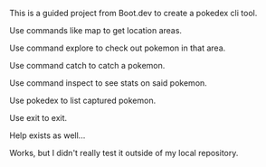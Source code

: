 This is a guided project from Boot.dev to create a pokedex cli tool. 

Use commands like map to get location areas.

Use command explore to check out pokemon in that area.

Use command catch to catch a pokemon.

Use command inspect to see stats on said pokemon.

Use pokedex to list captured pokemon.

Use exit to exit.

Help exists as well...

Works, but I didn't really test it outside of my local repository.
